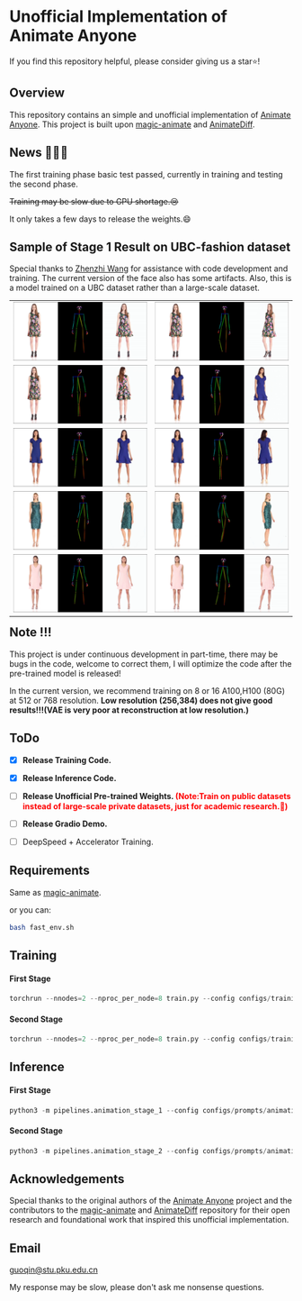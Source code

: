 # Unofficial Implementation of Animate Anyone

If you find this repository helpful, please consider giving us a star⭐!

## Overview
This repository contains an simple and unofficial implementation of [Animate Anyone](https://humanaigc.github.io/animate-anyone/). This project is built upon [magic-animate](https://github.com/magic-research/magic-animate/tree/main) and [AnimateDiff](https://github.com/guoyww/AnimateDiff).

## News 🤗🤗🤗
The first training phase basic test passed, currently in training and testing the second phase.

~~Training may be slow due to GPU shortage.😢~~

It only takes a few days to release the weights.😄

## Sample of Stage 1 Result on UBC-fashion dataset
Special thanks to [Zhenzhi Wang](https://zhenzhiwang.github.io/) for assistance with code development and training.
The current version of the face also has some artifacts.  Also, this is a model trained on a UBC dataset rather than a large-scale dataset.

<table class="center">
    <tr><td><img src="./assets/stage1/1.png"></td><td><img src="./assets/stage1/2.png"></td></tr>
    <tr><td><img src="./assets/stage1/3.png"></td><td><img src="./assets/stage1/8.png"></td></tr>
    <tr><td><img src="./assets/stage1/9.png"></td><td><img src="./assets/stage1/10.png"></td></tr>
    <tr><td><img src="./assets/stage1/4.png"></td><td><img src="./assets/stage1/5.png"></td></tr>
    <tr><td><img src="./assets/stage1/6.png"></td><td><img src="./assets/stage1/7.png"></td></tr>

</table>
<p style="margin-left: 2em; margin-top: -1em"></p>

## Note !!!
This project is under continuous development in part-time, there may be bugs in the code, welcome to correct them, I will optimize the code after the pre-trained model is released!

In the current version, we recommend training on 8 or 16 A100,H100 (80G) at 512 or 768 resolution. **Low resolution (256,384) does not give good results!!!(VAE is very poor at reconstruction at low resolution.)**

## ToDo
- [x] **Release Training Code.**
- [x] **Release Inference Code.** 
- [ ] **Release Unofficial Pre-trained Weights. <font color="red">(Note:Train on public datasets instead of large-scale private datasets, just for academic research.🤗)</font>**
- [ ] **Release Gradio Demo.**
- [ ] DeepSpeed + Accelerator Training.


## Requirements
Same as [magic-animate](https://github.com/magic-research/magic-animate/tree/main).

or you can:
```bash
bash fast_env.sh
```

## Training

#### First Stage

```python
torchrun --nnodes=2 --nproc_per_node=8 train.py --config configs/training/train_stage_1.yaml
```

#### Second Stage

```python
torchrun --nnodes=2 --nproc_per_node=8 train.py --config configs/training/train_stage_2.yaml
```

## Inference

#### First Stage

```python
python3 -m pipelines.animation_stage_1 --config configs/prompts/animation_stage_1.yaml
```

#### Second Stage

```python
python3 -m pipelines.animation_stage_2 --config configs/prompts/animation_stage_2.yaml
```

## Acknowledgements
Special thanks to the original authors of the [Animate Anyone](https://humanaigc.github.io/animate-anyone/) project and the contributors to the [magic-animate](https://github.com/magic-research/magic-animate/tree/main) and [AnimateDiff](https://github.com/guoyww/AnimateDiff) repository for their open research and foundational work that inspired this unofficial implementation.

## Email
guoqin@stu.pku.edu.cn

My response may be slow, please don't ask me nonsense questions.
